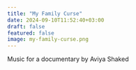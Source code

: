 ```yaml
---
title: "My Family Curse"
date: 2024-09-10T11:52:40+03:00
draft: false
featured: false
image: my-family-curse.png
---
```

Music for a documentary by Aviya Shaked

